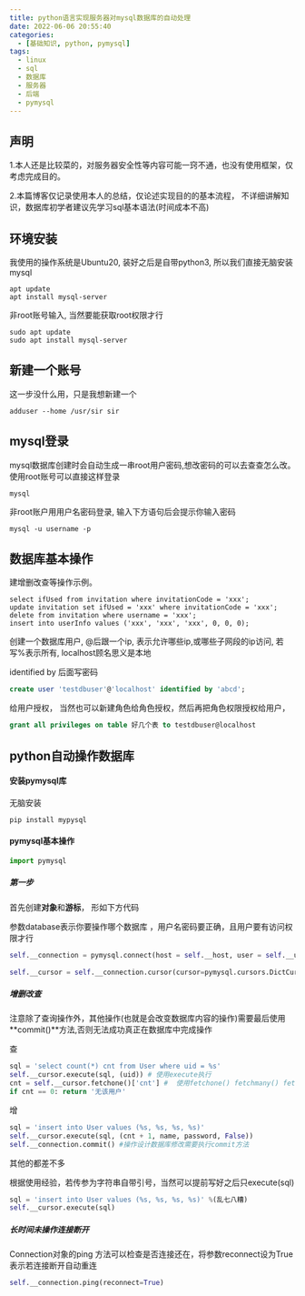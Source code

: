 ```yaml
---
title: python语言实现服务器对mysql数据库的自动处理
date: 2022-06-06 20:55:40
categories:
  - [基础知识, python, pymysql]
tags:
  - linux
  - sql
  - 数据库
  -	服务器
  - 后端
  - pymysql
---
```


## 声明

1.本人还是比较菜的，对服务器安全性等内容可能一窍不通，也没有使用框架，仅考虑完成目的。

2.本篇博客仅记录使用本人的总结，仅论述实现目的的基本流程， 不详细讲解知识，数据库初学者建议先学习sql基本语法(时间成本不高)

##  环境安装

我使用的操作系统是Ubuntu20, 装好之后是自带python3, 所以我们直接无脑安装mysql

```
apt update
apt install mysql-server
```

非root账号输入, 当然要能获取root权限才行

```
sudo apt update
sudo apt install mysql-server
```

## 新建一个账号

这一步没什么用，只是我想新建一个

```
adduser --home /usr/sir sir
```

## mysql登录

mysql数据库创建时会自动生成一串root用户密码,想改密码的可以去查查怎么改。使用root账号可以直接这样登录

```
mysql
```

非root账户用用户名密码登录, 输入下方语句后会提示你输入密码

```
mysql -u username -p
```

## 数据库基本操作

建增删改查等操作示例。

```mysql
select ifUsed from invitation where invitationCode = 'xxx';
update invitation set ifUsed = 'xxx' where invitationCode = 'xxx';
delete from invitation where username = 'xxx';
insert into userInfo values ('xxx', 'xxx', 'xxx', 0, 0, 0);
```



创建一个数据库用户, @后跟一个ip, 表示允许哪些ip,或哪些子网段的ip访问, 若写%表示所有, localhost顾名思义是本地

 identified by 后面写密码

```sql
create user 'testdbuser'@'localhost' identified by 'abcd';
```

给用户授权， 当然也可以新建角色给角色授权，然后再把角色权限授权给用户，

```sql
grant all privileges on table 好几个表 to testdbuser@localhost
```



## python自动操作数据库

#### 安装pymysql库

无脑安装

```
pip install mypysql
```

#### pymysql基本操作

```python
import pymysql
```

##### 第一步

首先创建**对象**和**游标**， 形如下方代码 

参数database表示你要操作哪个数据库 ，用户名密码要正确，且用户要有访问权限才行

```python
self.__connection = pymysql.connect(host = self.__host, user = self.__user, password = self.__password, database = self.__database) # 实例化对象
        
self.__cursor = self.__connection.cursor(cursor=pymysql.cursors.DictCursor) #游标
```

##### 增删改查

注意除了查询操作外，其他操作(也就是会改变数据库内容的操作)需要最后使用**commit()**方法,否则无法成功真正在数据库中完成操作

查

```python
sql = 'select count(*) cnt from User where uid = %s'
self.__cursor.execute(sql, (uid)) # 使用execute执行
cnt = self.__cursor.fetchone()['cnt'] #  使用fetchone() fetchmany() fetchall() 获取返回结果的一条、多条或全部
if cnt == 0: return '无该用户'
```

增

```python
sql = 'insert into User values (%s, %s, %s, %s)'
self.__cursor.execute(sql, (cnt + 1, name, password, False))
self.__connection.commit() #操作设计数据库修改需要执行commit方法
```

其他的都差不多 

根据使用经验，若传参为字符串自带引号，当然可以提前写好之后只execute(sql)

```python
sql = 'insert into User values (%s, %s, %s, %s)' %(乱七八糟)
self.__cursor.execute(sql)
```

##### 长时间未操作连接断开

Connection对象的ping 方法可以检查是否连接还在，将参数reconnect设为True表示若连接断开自动重连

```python
self.__connection.ping(reconnect=True)
```

